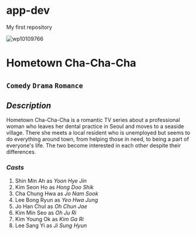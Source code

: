 # app-dev
My first repository

![wp10109766](https://github.com/MacasunodCJ/app-dev/assets/152269275/42c058b1-4abd-439b-9425-7dad2a02358c)


# **Hometown Cha-Cha-Cha**

## `Comedy`   `Drama`   `Romance`

## *Description*
Hometown Cha-Cha-Cha is a romantic TV series about a professional woman who leaves her dental practice in Seoul and moves to a seaside village. There she meets a local resident who is unemployed but seems to do everything around town, from helping those in need, to being a part of everyone's life. The two become interested in each other despite their differences.

### *Casts*
1. Shin Min Ah as *Yoon Hye Jin*
2. Kim Seon Ho as *Hong Doo Shik*
3. Cha Chung Hwa as *Jo Nam Sook*
4. Lee Bong Ryun as *Yeo Hwa Jung*
5. Jo Han Chul as *Oh Chun Jae*
6. Kim Min Seo as *Oh Ju Ri*
7. Kim Young Ok as *Kim Ga Ri*
8. Lee Sang Yi as *Ji Sung Hyun*
